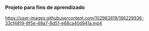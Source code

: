 ### Projeto para fins de aprendizado



https://user-images.githubusercontent.com/102983819/186229936-33cf4819-8f5e-48a7-8d51-e68ca40d941a.mp4

